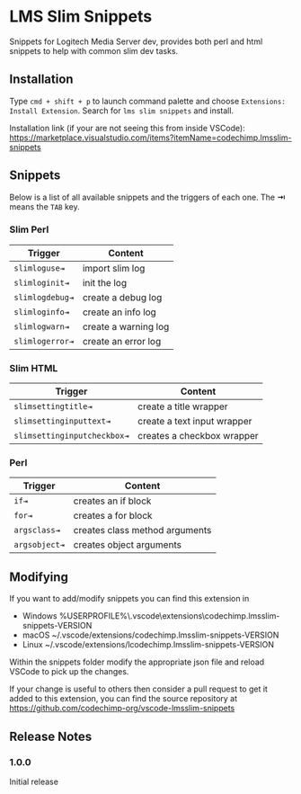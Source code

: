 # LMS Slim Snippets

Snippets for Logitech Media Server dev, provides both perl and html snippets to help with common slim dev tasks.

## Installation
Type `cmd + shift + p` to launch command palette and choose `Extensions: Install Extension`. Search for `lms slim snippets` and install.

Installation link (if your are not seeing this from inside VSCode): https://marketplace.visualstudio.com/items?itemName=codechimp.lmsslim-snippets


## Snippets

Below is a list of all available snippets and the triggers of each one. The **⇥** means the `TAB` key.

### Slim Perl
| Trigger           | Content |
| -------           | ------- |
| `slimloguse⇥`     | import slim log |
| `slimloginit⇥`    | init the log |
| `slimlogdebug⇥`   | create a debug log |
| `slimloginfo⇥`    | create an info log |
| `slimlogwarn⇥`    | create a warning log |
| `slimlogerror⇥`   | create an error log |


### Slim HTML
| Trigger                       | Content |
| -------                       | ------- |
| `slimsettingtitle⇥`           | create a title wrapper |
| `slimsettinginputtext⇥`       | create a text input wrapper |
| `slimsettinginputcheckbox⇥`   | creates a checkbox wrapper |

### Perl
| Trigger         | Content |
| -------         | ------- |
| `if⇥`           | creates an if block |
| `for⇥`          | creates a for block |
| `argsclass⇥`    | creates class method arguments |
| `argsobject⇥`   | creates object arguments |

## Modifying
If you want to add/modify snippets you can find this extension in  
* Windows %USERPROFILE%\\.vscode\\extensions\\codechimp.lmsslim-snippets-VERSION
* macOS ~/.vscode/extensions/codechimp.lmsslim-snippets-VERSION
* Linux ~/.vscode/extensions/lcodechimp.lmsslim-snippets-VERSION

Within the snippets folder modify the appropriate json file and reload VSCode to pick up the changes.

If your change is useful to others then consider a pull request to get it added to this extension, you can find the source repository at https://github.com/codechimp-org/vscode-lmsslim-snippets

## Release Notes

### 1.0.0
Initial release
